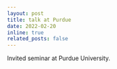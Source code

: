 ```yaml
---
layout: post
title: talk at Purdue
date: 2022-02-20
inline: true
related_posts: false
---
```


Invited seminar at Purdue University.